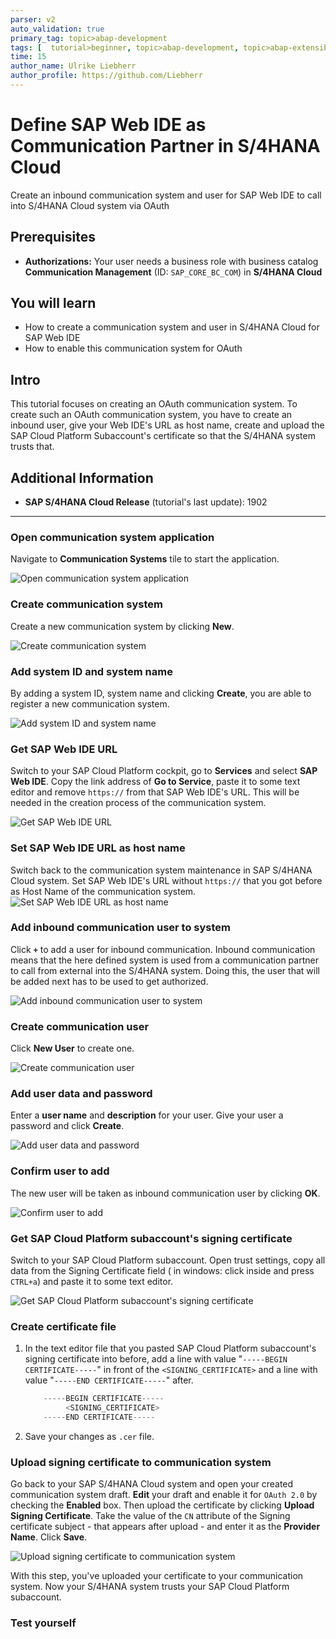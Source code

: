 ```yaml
---
parser: v2
auto_validation: true
primary_tag: topic>abap-development
tags: [  tutorial>beginner, topic>abap-development, topic>abap-extensibility ]
time: 15
author_name: Ulrike Liebherr
author_profile: https://github.com/Liebherr
---
```


# Define SAP Web IDE as Communication Partner in S/4HANA Cloud
<!-- description --> Create an inbound communication system and user for SAP Web IDE to call into S/4HANA Cloud system via OAuth

## Prerequisites  
- **Authorizations:** Your user needs a business role with business catalog **Communication Management** (ID: `SAP_CORE_BC_COM`) in **S/4HANA Cloud**

## You will learn
- How to create a communication system and user in S/4HANA Cloud for SAP Web IDE
- How to enable this communication system for OAuth

## Intro
This tutorial focuses on creating an OAuth communication system. To create such an OAuth communication system, you have to create an inbound user, give your Web IDE's URL as host name, create and upload the SAP Cloud Platform Subaccount's certificate so that the S/4HANA system trusts that.
## Additional Information
- **SAP S/4HANA Cloud Release** (tutorial's last update): 1902

---

### Open communication system application

Navigate to **Communication Systems** tile to start the application.

![Open communication system application](s4_communicationSystems_tile.png)


### Create communication system

Create a new communication system by clicking **New**.

![Create communication system](s4_communicationSystem_newButton.png)


### Add system ID and system name

By adding a system ID, system name and clicking **Create**, you are able to register a new communication system.

![Add system ID and system name](s4_communicationSystem_createPopUp.png)


### Get SAP Web IDE URL

Switch to your SAP Cloud Platform cockpit, go to **Services** and select **SAP Web IDE**. Copy the link address of **Go to Service**, paste it to some text editor and remove `https://` from that SAP Web IDE's URL. This will be needed in the creation process of the communication system.

![Get SAP Web IDE URL](sapcp_WebIDE_getServiceLink.png)


### Set SAP Web IDE URL as host name

Switch back to the communication system maintenance in SAP S/4HANA Cloud system. Set SAP Web IDE's URL without `https://` that you got before as Host Name of the communication system.
![Set SAP Web IDE URL as host name](s4_communicationSystem_hostname.png)


### Add inbound communication user to system

Click **`+`** to add a user for inbound communication. Inbound communication means that the here defined system is used from a communication partner to call from external into the S/4HANA system. Doing this, the user that will be added next has to be used to get authorized.

![Add inbound communication user to system](s4_communicationSystem_addInboundUserButton.png)


### Create communication user

Click **New User** to create one.

![Create communication user](s4_addUserPopUp_newButton.png)


### Add user data and password

Enter a **user name** and **description** for your user. Give your user a password and click **Create**.

![Add user data and password](s4_userCreate.png)


### Confirm user to add

The new user will be taken as inbound communication user by clicking **OK**.

![Confirm user to add](s4_addUserPopUp_okButton.png)


### Get SAP Cloud Platform subaccount's signing certificate

Switch to your SAP Cloud Platform subaccount. Open trust settings, copy all data from the Signing Certificate field ( in windows: click inside and press `CTRL+a`) and paste it to some text editor.

![Get SAP Cloud Platform subaccount's signing certificate](sapcp_getSigningCertificate.png)


### Create certificate file

1. In the text editor file that you pasted SAP Cloud Platform subaccount's signing certificate into before, add a line with value "`-----BEGIN CERTIFICATE-----`" in front of the `<SIGNING_CERTIFICATE>` and a line with value "`-----END CERTIFICATE-----`" after.

    ```swift
        -----BEGIN CERTIFICATE-----
             <SIGNING_CERTIFICATE>
        -----END CERTIFICATE-----
    ```
2. Save your changes as `.cer` file.


### Upload signing certificate to communication system

Go back to your SAP S/4HANA Cloud system and open your created communication system draft. **Edit** your draft and enable it for `OAuth 2.0` by checking the **Enabled** box. Then upload the certificate by clicking **Upload Signing Certificate**. Take the value of the `CN` attribute of the Signing certificate subject - that appears after upload - and enter it as the **Provider Name**. Click **Save**.

![Upload signing certificate to communication system](s4_communicationSystem_enableOAuth.png)

With this step, you've uploaded your certificate to your communication system. Now your S/4HANA system trusts your SAP Cloud Platform subaccount.


### Test yourself



